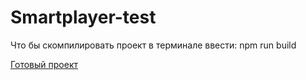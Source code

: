 # Smartplayer-test

Что бы скомпилировать проект в терминале ввести: npm run build

[Готовый проект](https://nerevin.github.io/Smartplayer-test/dist/)
